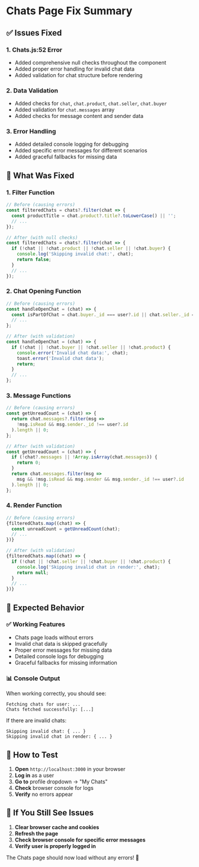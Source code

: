 # Chats Page Fix Summary

## ✅ Issues Fixed

### 1. **Chats.js:52 Error**
- Added comprehensive null checks throughout the component
- Added proper error handling for invalid chat data
- Added validation for chat structure before rendering

### 2. **Data Validation**
- Added checks for `chat`, `chat.product`, `chat.seller`, `chat.buyer`
- Added validation for `chat.messages` array
- Added checks for message content and sender data

### 3. **Error Handling**
- Added detailed console logging for debugging
- Added specific error messages for different scenarios
- Added graceful fallbacks for missing data

## 🔧 What Was Fixed

### 1. **Filter Function**
```javascript
// Before (causing errors)
const filteredChats = chats?.filter(chat => {
  const productTitle = chat.product?.title?.toLowerCase() || '';
  // ...
});

// After (with null checks)
const filteredChats = chats?.filter(chat => {
  if (!chat || !chat.product || !chat.seller || !chat.buyer) {
    console.log('Skipping invalid chat:', chat);
    return false;
  }
  // ...
});
```

### 2. **Chat Opening Function**
```javascript
// Before (causing errors)
const handleOpenChat = (chat) => {
  const isPartOfChat = chat.buyer._id === user?.id || chat.seller._id === user?.id;
  // ...
};

// After (with validation)
const handleOpenChat = (chat) => {
  if (!chat || !chat.buyer || !chat.seller || !chat.product) {
    console.error('Invalid chat data:', chat);
    toast.error('Invalid chat data');
    return;
  }
  // ...
};
```

### 3. **Message Functions**
```javascript
// Before (causing errors)
const getUnreadCount = (chat) => {
  return chat.messages?.filter(msg => 
    !msg.isRead && msg.sender._id !== user?.id
  ).length || 0;
};

// After (with validation)
const getUnreadCount = (chat) => {
  if (!chat?.messages || !Array.isArray(chat.messages)) {
    return 0;
  }
  return chat.messages.filter(msg => 
    msg && !msg.isRead && msg.sender && msg.sender._id !== user?.id
  ).length || 0;
};
```

### 4. **Render Function**
```javascript
// Before (causing errors)
{filteredChats.map((chat) => {
  const unreadCount = getUnreadCount(chat);
  // ...
})}

// After (with validation)
{filteredChats.map((chat) => {
  if (!chat || !chat.seller || !chat.buyer || !chat.product) {
    console.log('Skipping invalid chat in render:', chat);
    return null;
  }
  // ...
})}
```

## 🎯 Expected Behavior

### ✅ Working Features
- Chats page loads without errors
- Invalid chat data is skipped gracefully
- Proper error messages for missing data
- Detailed console logs for debugging
- Graceful fallbacks for missing information

### 📊 Console Output
When working correctly, you should see:
```
Fetching chats for user: ...
Chats fetched successfully: [...]
```

If there are invalid chats:
```
Skipping invalid chat: { ... }
Skipping invalid chat in render: { ... }
```

## 🧪 How to Test

1. **Open** `http://localhost:3000` in your browser
2. **Log in** as a user
3. **Go to** profile dropdown → "My Chats"
4. **Check** browser console for logs
5. **Verify** no errors appear

## 🚨 If You Still See Issues

1. **Clear browser cache and cookies**
2. **Refresh the page**
3. **Check browser console for specific error messages**
4. **Verify user is properly logged in**

The Chats page should now load without any errors! 🎉 
